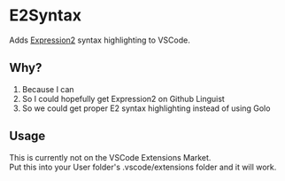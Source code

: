 # E2Syntax
Adds [Expression2](https://github.com/wiremod/wire) syntax highlighting to VSCode.

## Why?
1. Because I can
2. So I could hopefully get Expression2 on Github Linguist
3. So we could get proper E2 syntax highlighting instead of using Golo

## Usage
This is currently not on the VSCode Extensions Market.  
Put this into your User folder's .vscode/extensions folder and it will work.